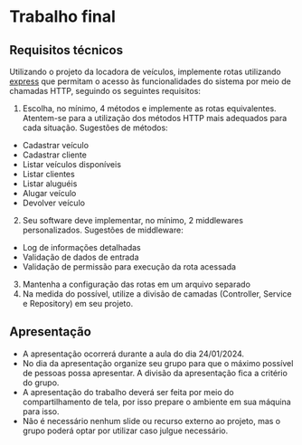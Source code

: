 # Trabalho final

## Requisitos técnicos

Utilizando o projeto da locadora de veículos, implemente rotas utilizando [express](https://expressjs.com/pt-br/) que permitam o acesso às funcionalidades do sistema por meio de chamadas HTTP, seguindo os seguintes requisitos:
1. Escolha, no mínimo, 4 métodos e implemente as rotas equivalentes. Atentem-se para a utilização dos métodos HTTP mais adequados para cada situação. Sugestões de métodos:
  - Cadastrar veículo
  - Cadastrar cliente
  - Listar veículos disponíveis
  - Listar clientes
  - Listar aluguéis
  - Alugar veículo
  - Devolver veículo
2. Seu software deve implementar, no mínimo, 2 middlewares personalizados. Sugestões de middleware:
  - Log de informações detalhadas
  - Validação de dados de entrada
  - Validação de permissão para execução da rota acessada
3. Mantenha a configuração das rotas em um arquivo separado
4. Na medida do possível, utilize a divisão de camadas (Controller, Service e Repository) em seu projeto.

## Apresentação

- A apresentação ocorrerá durante a aula do dia 24/01/2024.
- No dia da apresentação organize seu grupo para que o máximo possível de pessoas possa apresentar. A divisão da apresentação fica a critério do grupo.
- A apresentação do trabalho deverá ser feita por meio do compartilhamento de tela, por isso prepare o ambiente em sua máquina para isso.
- Não é necessário nenhum slide ou recurso externo ao projeto, mas o grupo poderá optar por utilizar caso julgue necessário.